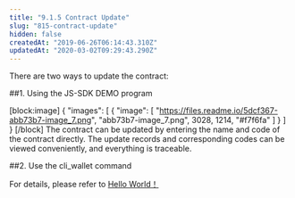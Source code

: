 ```yaml
---
title: "9.1.5 Contract Update"
slug: "815-contract-update"
hidden: false
createdAt: "2019-06-26T06:14:43.310Z"
updatedAt: "2020-03-02T09:29:43.290Z"
---
```

There are two ways to update the contract:

##1. Using the JS-SDK DEMO program

[block:image]
{
  "images": [
    {
      "image": [
        "https://files.readme.io/5dcf367-abb73b7-image_7.png",
        "abb73b7-image_7.png",
        3028,
        1214,
        "#f7f6fa"
      ]
    }
  ]
}
[/block]
The contract can be updated by entering the name and code of the contract directly. The update records and corresponding codes can be viewed conveniently, and everything is traceable.


##2. Use the cli_wallet command

For details, please refer to [Hello World！](https://cn-dev.cocosbcx.io/v2.0/docs/hello_world)